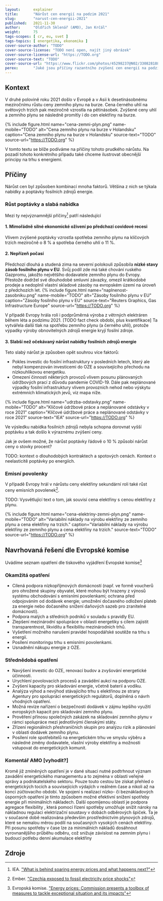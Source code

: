 ```yaml
---
layout:      explainer
title:       "Nárůst cen energií na podzim 2021"
slug:        "narust-cen-energii-2021"
published:   2021-11-30
author:      "Oldřich Sklenář (AMO), Jan Krčál"
weight:      75
tags-scopes: [ cr, eu, svet ]
tags-topics: [ energetika, ekonomika ]
cover-source-author: "TODO"
cover-source-license: "TODO není open, najít jiný obrázek"
cover-source-license-url: "https://TODO.org"
cover-source-text: "TODO"
cover-source-url: "https://www.flickr.com/photos/45298237@N02/33082818818/"
perex:       "Jaké jsou příčiny razantního zvýšení cen energií na podzim roku 2021 a jaká jsou možná krátkodobá a střednědobá řešení?"
---
```


## Kontext

V druhé polovině roku 2021 došlo v Evropě a v Asii k desetinásobnému meziročnímu růstu ceny zemního plynu na burze. Cena černého uhlí na světových trzích pak meziročně vzrostla na pětinásobek. Zvýšené ceny uhlí a zemního plynu se následně promítly i do cen elektřiny na burze.

{% include figure.html
    name="cena-zemni-plyn.png"
    name-mobile="TODO"
    alt="Cena zemního plynu na burze v Holandsku"
    caption="Cena zemního plynu na burze v Holandsku"
    source-text="TODO"
    source-url="https://TODO.org"
%}

V tomto textu se blíže podíváme na příčiny tohoto prudkého nárůstu. Na pozadí tohoto konkrétního případu také chceme ilustrovat obecnější principy na trhu s energiemi.

## Příčiny

Nárůst cen byl způsoben kombinací mnoha faktorů. Většina z nich se týkala nabídky a poptávky fosilních zdrojů energie.

### Růst poptávky a slabá nabídka

Mezi ty nejvýznamnější příčiny[^1] patří následující

#### 1. Mimořádně silné ekonomické oživení po předchozí covidové recesi
Vlivem zvýšené poptávky vzrostla spotřeba zemního plynu na klíčových trzích meziročně o 8 % a spotřeba černého uhlí o 11 %. 

#### 2. Nepřízeň počasí

Předchozí dlouhá a studená zima na severní polokouli způsobila **nízké stavy zásob fosilního plynu v EU**. Svůj podíl zde má také chování ruského Gazpromu, jakožto největšího dodavatele zemního plynu do Evropy. Přestože dodržel své dlouhodobé smluvní závazky, omezil krátkodobé prodeje a nedoplnil vlastní skladové zásoby na evropském území na úroveň z předchozích let.
{% include figure.html
    name="naplnenost-zasobniku.png"
    name-mobile="TODO"
    alt="Zásoby fosilního plynu v EU"
    caption="Zásoby fosilního plynu v EU"
    source-text="Reuters Graphics, Gas Infrastructure Europe"
    source-url="https://TODO.org"
%}

V případě Evropy hrála roli i podprůměrná výroba z větrných elektráren během léta a podzimu 2021. [TODO fact check obdobi, plus kvantifikace] Ta vytvářela další tlak na spotřebu zemního plynu (a černého uhlí), protože výpadky výroby obnovitelných zdrojů energie kryjí fosilní zdroje.

#### 3. Slabší než očekávaný nárůst nabídky fosilních zdrojů energie

Teto slabý nárůst je způsoben opět souhrou více faktorů:
   - Pokles investic do fosilní infrastruktury v posledních letech, který ale nebyl kompenzován investicemi do OZE a souvisejícího přechodu na nízkouhlíkovou energetiku. 
   - Omezení činnosti některých provozů vlivem posunu plánovaných údržbových prací z důvodu pandemie COVID-19. Dále pak neplánované výpadky fosilní infrastruktury vlivem provozních nehod nebo výskytu extrémních klimatických jevů, viz mapa níže.

{% include figure.html
    name="udrzba-odstavky.png"
    name-mobile="TODO"
    alt="Klíčové údržbové práce a neplánované odstávky v roce 2021"
    caption="Klíčové údržbové práce a neplánované odstávky v roce 2021"
    source-text="IEA"
    source-url="https://TODO.org"
%}

Ve výsledku nabídka fosilních zdrojů nebyla schopna dorovnat vyšší poptávku a tak došlo k výraznému zvýšení ceny.

Jak je ovšem možné, že nárůst poptávky řádově o 10 % způsobí nárůst ceny o stovky procent?

TODO: kontext o dlouhodobých kontraktech a spotových cenách. Kontext o neelasticitě poptávky po energiích.

### Emisní povolenky

V případě Evropy hrál v nárůstu ceny elektřiny sekundární roli také růst ceny emisních povolenek[^2].

TODO: Vysvětlující text o tom, jak souvisí cena elektřiny s cenou elektřiny z plynu.

{% include figure.html
    name="cena-elektriny-zemni-plyn.png"
    name-mobile="TODO"
    alt="Variabilní náklady na výrobu elektřiny ze zemního plynu a cena elektřiny na trzích."
    caption="Variabilní náklady na výrobu elektřiny ze zemního plynu a cena elektřiny na trzích."
    source-text="TODO"
    source-url="https://TODO.org"
%}

## Navrhovaná řešení dle Evropské komise

Uvádíme seznam opatření dle tiskového vyjádření Evropské komise[^3]

### Okamžitá opatření

* Cílená podpora nízkopříjmových domácností (např. ve formě voucherů pro ohrožené skupiny obyvatel, které mohou být hrazeny z výnosů systému obchodování s emisními povolenkami; ochrana před odpojováním od dodávek energie; umožnění dočasného odložení plateb za energie nebo dočasného snížení daňových sazeb pro zranitelné domácnosti).
* Podpora malých a středních podniků v souladu s pravidly EU.
* Zlepšení mezinárodní spolupráce v oblasti energetiky s cílem zajistit transparentnost, likviditu a flexibilitu mezinárodních trhů.
* Vyšetření možného narušení pravidel hospodářské soutěže na trhu s energií.
* Posílení monitoringu trhu s emisními povolenkami.
* Usnadnění nákupu energie z OZE.

### Střednědobá opatření

* Navýšení investic do OZE, renovací budov a zvyšování energetické účinnosti.
* Urychlení povolovacích procesů a zavádění aukcí na podporu OZE.
* Zvýšení kapacity pro skladování energie, včetně baterií a vodíku.
* Analýza výhod a nevýhod stávajícího trhu s elektřinou ze strany Agentury pro spolupráci energetických regulátorů, doplněná o návrh vhodných opatření.
* Možná revize nařízení o bezpečnosti dodávek v zájmu lepšího využití evropských kapacit pro skladování zemního plynu.
* Prověření přínosu společných zakázek na skladování zemního plynu v rámci spolupráce mezi jednotlivými členskými státy.
* Zřízení regionálních přeshraničních skupin pro analýzu rizik a plánování v oblasti dodávek zemního plynu.
* Posílení role spotřebitelů na energetickém trhu ve smyslu výběru a následné změny dodavatele, vlastní výroby elektřiny a možnosti vstupovat do energetických komunit.

### Komentář AMO [vyhodit?]

Kromě již zmíněných opatření je v dané situaci nutné podtrhnout význam zavádění energetického managementu a to zejména v oblasti veřejné správy a podnikatelského sektoru. Pouze touto cestou lze získat přehled o energetických tocích a souvisejících výdajích v reálném čase a nikoli až na konci zúčtovacího období. Ve spojení s realizací nízko- či beznákladových úsporných opatření je tímto způsobem možné efektivní snížení spotřeby energie při minimálních nákladech. Další opomíjenou oblastí je podpora agregace flexibility , která pomocí řízení spotřeby umožňuje snížit nároky na nákladnou regulaci elektrizační soustavy v dobách odběrových špiček. Ta je v současné době realizována především prostřednictvím plynových zdrojů, které se nemalou měrou podílí na současných vysokých cenách elektřiny. Při posunu spotřeby v čase
lze za minimálních nákladů dosáhnout vyrovnanějšího průběhu odběru, což snižuje závislost na zemním plynu i budoucí potřebu denní akumulace elektřiny

## Zdroje

[^1]: IEA. ["What is behind soaring energy prices and what happens next?"](https://www.iea.org/commentaries/what-is-behind-soaring-energy-prices-and-what-happens-next)
[^2]: Ember. ["Czechia exposed to fossil electricity price shocks"](https://ember-climate.org/commentary/2021/10/26/czechia-exposed-to-fossil-electricity--price-shocks/)
[^3]: Evropská komise. ["Energy prices: Commission presents a toolbox of measures to tackle exceptional situation and its impacts"](https://ec.europa.eu/commission/presscorner/detail/en/ip_21_5204)